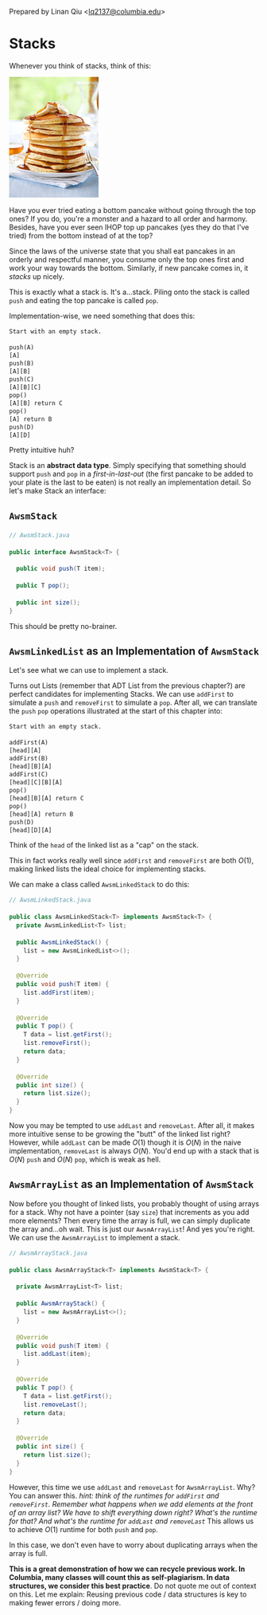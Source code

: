 Prepared by Linan Qiu <[lq2137@columbia.edu](lq2137@columbia.edu)>

# Stacks

Whenever you think of stacks, think of this:

![A stack of pancakes](./pancakes.jpg)

Have you ever tried eating a bottom pancake without going through the top ones? If you do, you're a monster and a hazard to all order and harmony. Besides, have you ever seen IHOP top up pancakes (yes they do that I've tried) from the bottom instead of at the top?

Since the laws of the universe state that you shall eat pancakes in an orderly and respectful manner, you consume only the top ones first and work your way towards the bottom. Similarly, if new pancake comes in, it *stacks* up nicely.

This is exactly what a stack is. It's a...stack. Piling onto the stack is called `push` and eating the top pancake is called `pop`.

Implementation-wise, we need something that does this:

```
Start with an empty stack.

push(A)
[A]
push(B)
[A][B]
push(C)
[A][B][C]
pop()
[A][B] return C
pop()
[A] return B
push(D)
[A][D]
```

Pretty intuitive huh?

Stack is an **abstract data type**. Simply specifying that something should support `push` and `pop` in a *first-in-last-out* (the first pancake to be added to your plate is the last to be eaten) is not really an implementation detail. So let's make Stack an interface:

## `AwsmStack`

```java
// AwsmStack.java

public interface AwsmStack<T> {

  public void push(T item);

  public T pop();

  public int size();
}
```

This should be pretty no-brainer.

## `AwsmLinkedList` as an Implementation of `AwsmStack`

Let's see what we can use to implement a stack.

Turns out Lists (remember that ADT List from the previous chapter?) are perfect candidates for implementing Stacks. We can use `addFirst` to simulate a `push` and `removeFirst` to simulate a `pop`. After all, we can translate the `push` `pop` operations illustrated at the start of this chapter into:

```
Start with an empty stack.

addFirst(A)
[head][A]
addFirst(B)
[head][B][A]
addFirst(C)
[head][C][B][A]
pop()
[head][B][A] return C
pop()
[head][A] return B
push(D)
[head][D][A]
```

Think of the `head` of the linked list as a "cap" on the stack.

This in fact works really well since `addFirst` and `removeFirst` are both $O(1)$, making linked lists the ideal choice for implementing stacks.

We can make a class called `AwsmLinkedStack` to do this:

```java
// AwsmLinkedStack.java

public class AwsmLinkedStack<T> implements AwsmStack<T> {
  private AwsmLinkedList<T> list;

  public AwsmLinkedStack() {
    list = new AwsmLinkedList<>();
  }

  @Override
  public void push(T item) {
    list.addFirst(item);
  }

  @Override
  public T pop() {
    T data = list.getFirst();
    list.removeFirst();
    return data;
  }

  @Override
  public int size() {
    return list.size();
  }
}

```

Now you may be tempted to use `addLast` and `removeLast`. After all, it makes more intuitive sense to be growing the "butt" of the linked list right? However, while `addLast` can be made $O(1)$ though it is $O(N)$ in the naive implementation, `removeLast` is always $O(N)$. You'd end up with a stack that is $O(N)$ `push` and $O(N)$ `pop`, which is weak as hell.

## `AwsmArrayList` as an Implementation of `AwsmStack`

Now before you thought of linked lists, you probably thought of using arrays for a stack. Why not have a pointer (say `size`) that increments as you add more elements? Then every time the array is full, we can simply duplicate the array and...oh wait. This is just our `AwsmArrayList`! And yes you're right. We can use the `AwsmArrayList` to implement a stack.

```java
// AwsmArrayStack.java

public class AwsmArrayStack<T> implements AwsmStack<T> {

  private AwsmArrayList<T> list;

  public AwsmArrayStack() {
    list = new AwsmArrayList<>();
  }

  @Override
  public void push(T item) {
    list.addLast(item);
  }

  @Override
  public T pop() {
    T data = list.getFirst();
    list.removeLast();
    return data;
  }

  @Override
  public int size() {
    return list.size();
  }
}
```

However, this time we use `addLast` and `removeLast` for `AwsmArrayList`. Why? You can answer this. *hint: think of the runtimes for `addFirst` and `removeFirst`. Remember what happens when we add elements at the front of an array list? We have to shift everything down right? What's the runtime for that? And what's the runtime for `addLast` and `removeLast`* This allows us to achieve $O(1)$ runtime for both `push` and `pop`.

In this case, we don't even have to worry about duplicating arrays when the array is full.

**This is a great demonstration of how we can recycle previous work. In Columbia, many classes will count this as self-plagiarism. In data structures, we consider this best practice**. Do not quote me out of context on this. Let me explain: Reusing previous code / data structures is key to making fewer errors / doing more.
